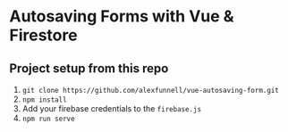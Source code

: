 # Autosaving Forms with Vue & Firestore

## Project setup from this repo

1. `git clone https://github.com/alexfunnell/vue-autosaving-form.git`
2. `npm install`
3.  Add your firebase credentials to the `firebase.js`
4. `npm run serve`
